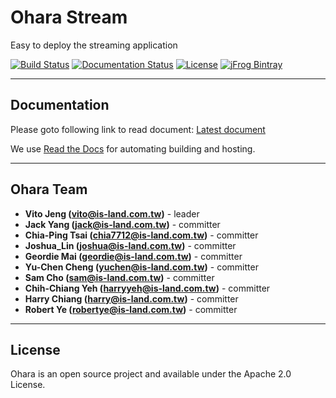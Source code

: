 # Ohara Stream

Easy to deploy the streaming application

[![Build Status](https://builds.is-land.com.tw/buildStatus/icon?job=PostCommit-OHARA)](https://builds.is-land.com.tw/job/PostCommit-OHARA/)
[![Documentation Status](https://readthedocs.org/projects/oharastream/badge/?version=latest)](https://oharastream.readthedocs.io/en/latest/?badge=latest)
[![License](https://img.shields.io/badge/License-Apache%202.0-blue.svg)](https://opensource.org/licenses/Apache-2.0)
[![jFrog Bintray](https://img.shields.io/bintray/v/oharastream/ohara/ohara-client.svg)](https://bintray.com/oharastream/ohara)

----------

## Documentation

Please goto following link to read document: [Latest document](https://oharastream.readthedocs.io/en/latest)

We use [Read the Docs](https://readthedocs.org/) for automating building and hosting.


----------

## Ohara Team

- **Vito Jeng (vito@is-land.com.tw)** - leader
- **Jack Yang (jack@is-land.com.tw)** - committer
- **Chia-Ping Tsai (chia7712@is-land.com.tw)** - committer
- **Joshua_Lin (joshua@is-land.com.tw)** - committer
- **Geordie Mai (geordie@is-land.com.tw)** - committer
- **Yu-Chen Cheng (yuchen@is-land.com.tw)** - committer
- **Sam Cho (sam@is-land.com.tw)** - committer
- **Chih-Chiang Yeh (harryyeh@is-land.com.tw)** - committer
- **Harry Chiang (harry@is-land.com.tw)** - committer
- **Robert Ye (robertye@is-land.com.tw)** - committer

----------

## License

Ohara is an open source project and available under the Apache 2.0 License.
